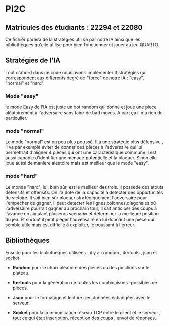 # PI2C
## Matricules des étudiants : 22294 et 22080

Ce fichier parlera de la stratégies utilisé par notre IA ainsi que les bibliothèques qu'elle utilise pour bien fonctionner et jouer au jeu QUARTO.

## Stratégies de l'IA

Tout d'abord dans ce code nous avons implémenter 3 stratégies qui correspondent aux différents degré de "force" de notre IA : "easy", "normal" et "hard".

### Mode "easy"
 le mode Easy de l'IA est juste un bot random qui donne et joue une pièce aléatoirement à l'adversaire sans faire de bad moves. A part ça il n'a rien de particulier.

### mode "normal"
Le mode "normal" est un peu plus poussé. Il a une stratégie plus défensive , il va par exemple éviter de donner des pièces à l'adversaire qui lui permettrait d'aligner 4 pièces qui ont une caractéristique commune.Il est aussi capable d'identifier une menace potentielle et la bloquer. Sinon elle joue aussi de manière aléatoire mais est meilleur que le mode "easy".

### mode "hard"
Le monde "hard", lui, bien sûr, est le meilleur des trois. Il possède des atouts défensifs et offensifs. On l'a doté de la capacité à detecter des opportunités de victoire. Il sait bien sûr bloquer stratégiquement l'adversaire pour l'empecher de gagner. Il peut detecter les lignes,colonnes,diagonales où l'adversaire pourrait gagner au prochain tour, il sait anticiper des coups à l'avance en simulant plusieurs scénario et déterminer la meilleure position du jeu. Et surtout il peut piéger l'adversaire en lui donnant une pièce qui semble utile mais est difficile à exploiter, le poussant à l'erreur.

## Bibliothèques
Ensuite pour les bibliothèques utilisées , il y a : random , itertools , json et socket.

- **Random** pour le choix aléatoire des pièces ou des positions sur le plateau.

- **Itertools** pour la génération de toutes les combinaisons -possibles de pièces.

- **Json** pour le formatage et lecture des données échangées avec le serveur.

- **Socket** pour la communication réseau TCP entre le client et le serveur , tout ce qui était inscription, réception des coups , envoi de réponses.

